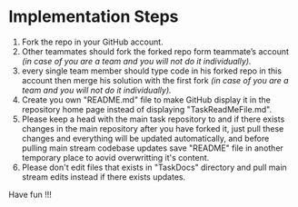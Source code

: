 # Implementation Steps 

<ol>
    <li>
        Fork the repo in your GitHub account.
    </li>
    <li>
        Other teammates should fork the forked repo form teammate’s account <i>(in case of you are a team and you will not do it individually).</i>
    </li>
    <li>
        every single team member should type code in his forked repo in this account then merge his solution with the first fork <i>(in case of you are a team and you will not do it individually).</i>
    </li>
    <li>
        Create you own "README.md" file to make GitHub display it in the repository home page instead of displaying "TaskReadMeFile.md".
    </li>
    <li>
        Please keep a head with the main task repository to and if there exists changes in the main repository after you have forked it, just pull these changes and everything will be updated automatically, and before pulling main stream codebase updates save "README" file in another temporary place to aovid overwritting it's content.
    </li>
     <li>
        Please don't edit files that exists in "TaskDocs" directory and pull main stream edits instead if there exists updates.
    </li>
</ol>

Have fun !!!
